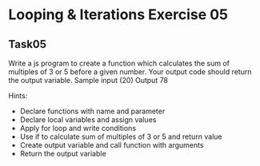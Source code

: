 # Looping & Iterations Exercise 05
## Task05
Write a js program to create a function which calculates the sum of multiples of 3 or 5 before a given number.
Your output code should return the output variable. Sample input (20)  Output 78

Hints:

- Declare functions with name and parameter
- Declare local variables and assign values
- Apply for loop and write conditions
- Use if to calculate sum of multiples of 3 or 5 and return value
- Create output variable and call function with arguments
- Return the output variable